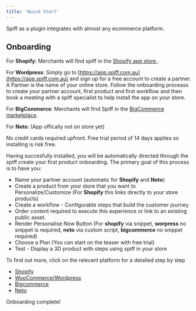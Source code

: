 ```yaml
---
title: 'Quick Start'
---
```


Spiff as a plugin integrates with almost any ecommerce platform. 

## Onboarding

For **Shopify**: Merchants will find spiff in the [Shopify app store ](https://apps.shopify.com/spiff-connect?surface_detail=product+customiser&surface_inter_position=1&surface_intra_position=4&surface_type=search).

For **Wordpress**: Simply go to [https://app.spiff.com.au](https://app.spiff.com.au) and sign up for a free account to create a partner. A Partner is the name of your online store. Follow the onboarding processs to create your partner account, first product and first workflow and then book a meeting with a spiff specialist to help install the app on your store.

For **BigCommerce**: Merchants will find Spiff in the [BigCommerce marketplace](https://www.bigcommerce.com/apps/spiff-3d-product-customizer/?search=spiff).

For **Neto**: (App offically not on store yet)

No credit cards required upfront. Free trial period of 14 days applies so installing is risk free. 

Having succesfully installed, you will be automatically directed through the spiff create your first product onboarding. 
The primary goal of this process is to have you: 
- Name your partner account (automatic for **Shopify** and **Neto**) 
- Create a product from your store that you want to Personalize/Customize (For **Shopify** this links directly to your store products)
- Create a workflow - Configurable steps that build the customer journey
- Order content required to execute this experience or link to an existing public asset.
- Render Personalise Now Button (For **shopify** via snippet, **worpress** no snippet is required, **neto** via custom script, **bigcommerce** no snippet required) 
- Choose a Plan (You can start on the teaser with free trial) 
- Test - Display a 3D product with steps using spiff in your store

To find out more, click on the relevant platform for a detailed step by step 

- [Shopify](https://help.spiff.com.au/integrations/shopify)  
- [WooCommerce/Wordpress](https://help.spiff.com.au/integrations/wordpress)
- [Bigcommerce](https://help.spiff.com.au/integrations/bigcommerce-plugin)
- [Neto](https://help.spiff.com.au/integrations/neto-plugin)

Onboarding complete!